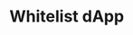 # Whitelist dApp

<!-- Smart contract written in solidity that deployes an NFT to Rinkeby test network.
In addition a deploy.js script is written that deploys the smart contract to the blockchain.

Tested, compiled and deployed locally using Hardhat and OpenZeppelin

Deployed on Rinkeby test network. Contract Address: 

To view contract visit: -->